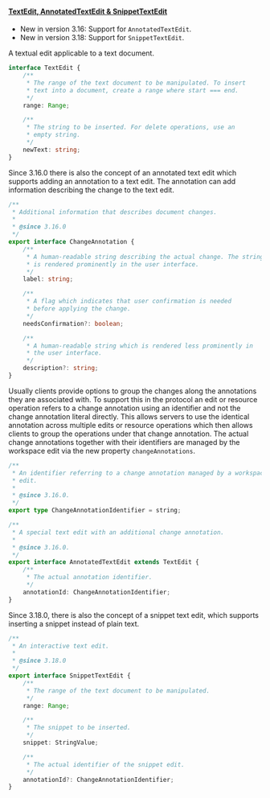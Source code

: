 #### <a href="#textEdit" name="textEdit" class="anchor"> TextEdit, AnnotatedTextEdit & SnippetTextEdit </a>

- New in version 3.16: Support for `AnnotatedTextEdit`.
- New in version 3.18: Support for `SnippetTextEdit`.


A textual edit applicable to a text document.

```typescript
interface TextEdit {
	/**
	 * The range of the text document to be manipulated. To insert
	 * text into a document, create a range where start === end.
	 */
	range: Range;

	/**
	 * The string to be inserted. For delete operations, use an
	 * empty string.
	 */
	newText: string;
}
```
Since 3.16.0 there is also the concept of an annotated text edit which supports adding an annotation to a text edit. The annotation can add information describing the change to the text edit.

<div class="anchorHolder"><a href="#changeAnnotation" name="changeAnnotation" class="linkableAnchor"></a></div>

```typescript
/**
 * Additional information that describes document changes.
 *
 * @since 3.16.0
 */
export interface ChangeAnnotation {
	/**
	 * A human-readable string describing the actual change. The string
	 * is rendered prominently in the user interface.
	 */
	label: string;

	/**
	 * A flag which indicates that user confirmation is needed
	 * before applying the change.
	 */
	needsConfirmation?: boolean;

	/**
	 * A human-readable string which is rendered less prominently in
	 * the user interface.
	 */
	description?: string;
}
```

Usually clients provide options to group the changes along the annotations they are associated with. To support this in the protocol an edit or resource operation refers to a change annotation using an identifier and not the change annotation literal directly. This allows servers to use the identical annotation across multiple edits or resource operations which then allows clients to group the operations under that change annotation. The actual change annotations together with their identifiers are managed by the workspace edit via the new property `changeAnnotations`.

<div class="anchorHolder"><a href="#changeAnnotationIdentifier" name="changeAnnotationIdentifier" class="linkableAnchor"></a></div>

```typescript
/**
 * An identifier referring to a change annotation managed by a workspace
 * edit.
 *
 * @since 3.16.0.
 */
export type ChangeAnnotationIdentifier = string;
```

<div class="anchorHolder"><a href="#annotatedTextEdit" name="annotatedTextEdit" class="linkableAnchor"></a></div>

```typescript
/**
 * A special text edit with an additional change annotation.
 *
 * @since 3.16.0.
 */
export interface AnnotatedTextEdit extends TextEdit {
	/**
	 * The actual annotation identifier.
	 */
	annotationId: ChangeAnnotationIdentifier;
}
```

Since 3.18.0, there is also the concept of a snippet text edit, which supports inserting a snippet instead of plain text.

<div class="anchorHolder"><a href="#snippetTextEdit" name="snippetTextEdit" class="linkableAnchor"></a></div>

```typescript
/**
 * An interactive text edit.
 *
 * @since 3.18.0
 */
export interface SnippetTextEdit {
	/**
	 * The range of the text document to be manipulated.
	 */
	range: Range;

	/**
	 * The snippet to be inserted.
	 */
	snippet: StringValue;

	/**
	 * The actual identifier of the snippet edit.
	 */
	annotationId?: ChangeAnnotationIdentifier;
}
```